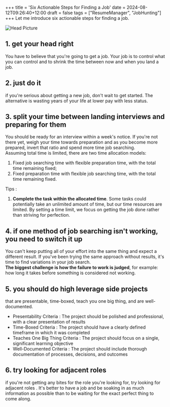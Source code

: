 +++
title = 'Six Actionable Steps for Finding a Job'
date = 2024-08-12T09:26:40+12:00
draft = false
tags = ["ResumeManager", "JobHunting"]
+++
Let me introduce six actionable steps for finding a job.  

![Head Picture](/images/2024-08-12-01.webp) 

## 1.  get your head right
You have to believe that you're going to get a job. Your job is to control what you can control and to shrink the time between now and when you land a job.

## 2. just do it
if you're serious about getting a new job, don't wait to get started. The alternative is wasting years of your life at lower pay with less status.

## 3. split your time between landing interviews and preparing for them
You should be ready for an interview within a week's notice. If you're not there yet, weigh your time towards preparation and as you become more prepared, invert that ratio and spend more time job searching.  
Assuming total time is limited, there are two time allocation models: 
1. Fixed job searching time with flexible preparation time, with the total time remaining fixed;   
2. Fixed preparation time with flexible job searching time, with the total time remaining fixed.  

Tips : 
1. **Complete the task within the allocated time**. Some tasks could potentially take an unlimited amount of time, but our time resources are limited. By setting a time limit, we focus on getting the job done rather than striving for perfection.
  

## 4. if one method of job searching isn't working, you need to switch it up  
You can't keep putting all of your effort into the same thing and expect a different result. If you've been trying the same approach without results, it's time to find variations in your job search.  
**The biggest challenge is how the failure to work is judged**, for example: how long it takes before something is considered not working.  

## 5. you should do high leverage side projects  
that are presentable, time-boxed, teach you one big thing, and are well-documented.  
* Presentability Criteria : The project should be polished and professional, with a clear presentation of results
* Time-Boxed Criteria : The project should have a clearly defined timeframe in which it was completed  
* Teaches One Big Thing Criteria : The project should focus on a single, significant learning objective  
* Well-Documented Criteria : The project should include thorough documentation of processes, decisions, and outcomes


## 6. try looking for adjacent roles  
if you're not getting any bites for the role you're looking for, try looking for adjacent roles . It's better to have a job and be soaking in as much information as possible than to be waiting for the exact perfect thing to come along.
